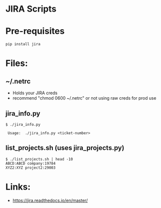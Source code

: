 # JIRA Scripts

# Pre-requisites
~~~~
pip install jira
~~~~

# Files:
## ~/.netrc
* Holds your JIRA creds
* recommend "chmod 0600 ~/.netrc" or not using raw creds for prod use

## jira_info.py
~~~~
$ ./jira_info.py 

 Usage:  ./jira_info.py <ticket-number>
~~~~

## list_projects.sh (uses jira_projects.py)
~~~~
$ ./list_projects.sh | head -10
ABCD:ABCD company:19784
XYZ2:XYZ project2:29003
~~~~

# Links:
* https://jira.readthedocs.io/en/master/
